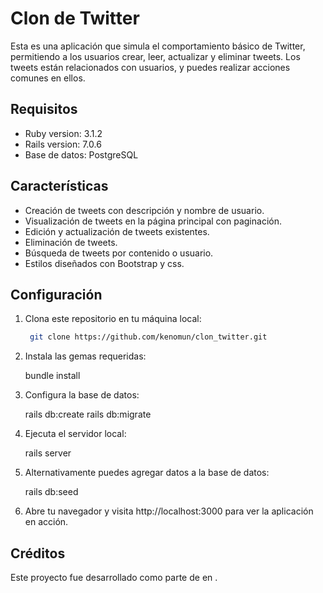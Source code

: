 # Clon de Twitter

Esta es una aplicación que simula el comportamiento básico de Twitter, permitiendo a los usuarios crear, leer, actualizar y eliminar tweets. Los tweets están relacionados con usuarios, y puedes realizar acciones comunes en ellos.

## Requisitos

- Ruby version: 3.1.2
- Rails version: 7.0.6
- Base de datos: PostgreSQL

## Características

- Creación de tweets con descripción y nombre de usuario.
- Visualización de tweets en la página principal con paginación.
- Edición y actualización de tweets existentes.
- Eliminación de tweets.
- Búsqueda de tweets por contenido o usuario.
- Estilos diseñados con Bootstrap y css.

## Configuración

1. Clona este repositorio en tu máquina local:

   ```bash
    git clone https://github.com/kenomun/clon_twitter.git

2. Instala las gemas requeridas:   

    bundle install

3. Configura la base de datos:

    rails db:create
    rails db:migrate
4. Ejecuta el servidor local:

    rails server

5. Alternativamente puedes agregar datos a la base de datos:

    rails db:seed

6. Abre tu navegador y visita http://localhost:3000 para ver la aplicación en acción.

## Créditos

Este proyecto fue desarrollado como parte de <Ruby on Rail> en <Inforcap>.
